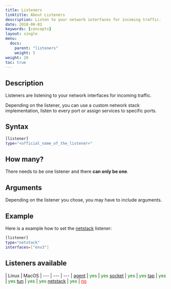 ```yaml
---
title: Listeners
linktitle: About Listeners
description: Listen to your network interfaces for incoming traffic.
date: 2018-06-01
keywords: [concepts]
layout: single
menu:
  docs:
    parent: "listeners"
    weight: 5
weight: 20
toc: true
---
```


## Description

Listeners are listening to your network interfaces for incoming traffic.

Depending on the listener, you can use a custom network stack implementation, listen to every port or assign services to specific ports.

## Syntax

```bash
[listener]
type="<official_name_of_the_listener>"
```
## How many?

There needs to be one listener and there **can only be one**.

## Arguments

Depending on the listener you chose, you may have to include arguments.

## Example

Here is a example how to set the [netstack](/listeners/netstack) listener:

```bash
[listener]
type="netstack"
interfaces=["env3"]
```

## Listeners available

 | Linux | MacOS |
--- | --- | --- |
[ <span style="text-decoration: underline">agent</span>](/listeners/agent) | <span style="color:green">yes</span> | <span style="color:green">yes</span>
[<span style="text-decoration: underline">socket</span>](/listeners/socket) | <span style="color:green">yes</span> | <span style="color:green">yes</span>
[<span style="text-decoration: underline">tap</span>](/listeners/tap) | <span style="color:green">yes</span> | <span style="color:green">yes</span>
[<span style="text-decoration: underline">tun</span>](/listeners/tun) | <span style="color:green">yes</span> | <span style="color:green">yes</span>
[<span style="text-decoration: underline">netstack</span>](/listeners/netstack) | <span style= "color:green">yes</span> | [<span style="text-decoration: underline; color:red">no</span>](/faq/netstack-listener-macos/)
